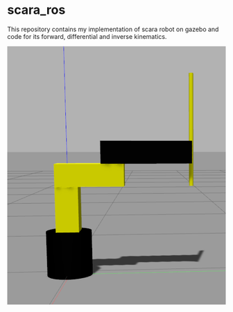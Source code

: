 # scara_ros
This repository contains my implementation of scara robot on gazebo and code for its forward, differential and inverse kinematics.


![Scara Robot](media/scara.png)
